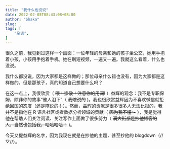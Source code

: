 ```yaml
---
title: "我什么也没说"
date: 2022-02-05T08:43:08+08:00
author: "Shaka"
slug: 
tags: [
    "杂谈",
]
---
```


很久之前，我见到过这样一个画面：一位年轻的母亲和她的孩子坐公交，她用手抱着小孩，小孩用手抱着手机。她在刷短视频，一遍又一遍。我就这么看着，什么也没说。

我什么都没说，因为大家都是这样做的；那位母亲什么错也没有，因为大家都是这样做的。但是那孩子，真的知道自己想要什么吗？

在这一点上，我很欣赏（ ~~喂！崇敬！注意你的用词!~~ ）益辉的观念：我不是专职保姆，除非你的故事“催人泪下”（ ~~我瞎说的~~ )。我也很欣赏益辉因为不喜欢微信就拒绝回国的态度（~~还是瞎说的！~~）。然而，益辉的贡献是很多很多人无法比拟的，我并不是指他在 R 语言社区或者数据分析领域的贡献（ ~~因为我不懂～~~ ），我是觉得他在帮助人们关注阅读、关注写作上面做了很多努力（ ~~满大街都是抄他博客的人，当然也包括我，哈哈哈哈！~~ )。

今天又提益辉的名字，因为我现在就是在抄他的主题，甚至抄他的 blogdown（//▽//）。